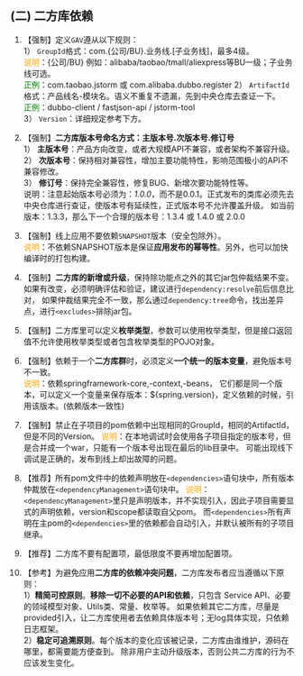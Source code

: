 

## (二) 二方库依赖

1. 【强制】定义`GAV`遵从以下规则：  
1） `GroupId`格式：com.{公司/BU}.业务线.[子业务线]，最多4级。   
  <span style="color:orange">说明</span>：{公司/BU} 例如：alibaba/taobao/tmall/aliexpress等BU一级；子业务线可选。   
  <span style="color:green">正例</span>：com.taobao.jstorm 或 com.alibaba.dubbo.register
2） `ArtifactId`格式：产品线名-模块名。语义不重复不遗漏，先到中央仓库去查证一下。
  <br><span style="color:green">正例</span>：dubbo-client / fastjson-api / jstorm-tool  
3） `Version`：详细规定参考下方。 
2. 【强制】**二方库版本号命名方式：主版本号.次版本号.修订号**  
1） <strong>主版本号</strong>：产品方向改变，或者大规模API不兼容，或者架构不兼容升级。   
2） <strong>次版本号</strong>：保持相对兼容性，增加主要功能特性，影响范围极小的API不兼容修改。  
3） <strong>修订号</strong>：保持完全兼容性，修复BUG、新增次要功能特性等。  
说明：注意起始版本号必须为：*1.0.0*，而不是0.0.1。正式发布的类库必须先去中央仓库进行查证，使版本号有延续性，正式版本号不允许覆盖升级。
如当前版本：1.3.3，那么下一个合理的版本号：1.3.4 或 1.4.0 或 2.0.0 
3. 【强制】线上应用不要依赖`SNAPSHOT`版本（安全包除外）。<br>
  <span style="color:orange">说明</span>：不依赖SNAPSHOT版本是保证**应用发布的幂等性**。另外，也可以加快编译时的打包构建。  
4. 【强制】**二方库的新增或升级**，保持除功能点之外的其它jar包仲裁结果不变。如果有改变，必须明确评估和验证，建议进行`dependency:resolve`前后信息比对，
  如果仲裁结果完全不一致，那么通过`dependency:tree`命令，找出差异点，进行`<excludes>`排除jar包。 
5. 【强制】二方库里可以定义**枚举类型**，参数可以使用枚举类型，但是接口返回值不允许使用枚举类型或者包含枚举类型的POJO对象。 
6. 【强制】依赖于一个**二方库群**时，必须定义**一个统一的版本变量**，避免版本号不一致。 <br>
  <span style="color:orange">说明</span>：依赖springframework-core,-context,-beans，
  它们都是同一个版本，可以定义一个变量来保存版本：${spring.version}，定义依赖的时候，引用该版本。(依赖版本一致性)
7. 【强制】禁止在子项目的pom依赖中出现相同的GroupId，相同的ArtifactId，但是不同的Version。
  <span style="color:orange">说明</span>：在本地调试时会使用各子项目指定的版本号，但是合并成一个war，只能有一个版本号出现在最后的lib目录中。
  可能出现线下调试是正确的，发布到线上却出故障的问题。 

8. 【推荐】所有pom文件中的依赖声明放在`<dependencies>`语句块中，所有版本仲裁放在`<dependencyManagement>`语句块中。 
  <span style="color:orange">说明</span>：`<dependencyManagement>`里只是声明版本，并不实现引入，因此子项目需要显式的声明依赖，version和scope都读取自父pom。
  而`<dependencies>`所有声明在主pom的`<dependencies>`里的依赖都会自动引入，并默认被所有的子项目继承。 
9. 【推荐】二方库不要有配置项，最低限度不要再增加配置项。 

10. 【参考】为避免应用**二方库的依赖冲突问题**，二方库发布者应当遵循以下原则：<br> 
1）**精简可控原则**。**移除一切不必要的API和依赖**，只包含 Service API、必要的领域模型对象、Utils类、常量、枚举等。
如果依赖其它二方库，尽量是provided引入，让二方库使用者去依赖具体版本号；无log具体实现，只依赖日志框架。<br>
2）**稳定可追溯原则**。每个版本的变化应该被记录，二方库由谁维护，源码在哪里，都需要能方便查到。
除非用户主动升级版本，否则公共二方库的行为不应该发生变化。  

